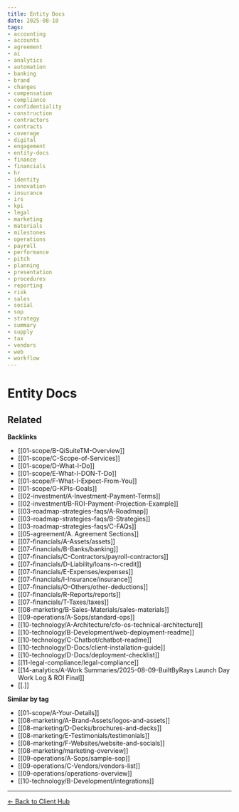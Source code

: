 ```yaml
---
title: Entity Docs
date: 2025-08-10
tags:
- accounting
- accounts
- agreement
- ai
- analytics
- automation
- banking
- brand
- changes
- compensation
- compliance
- confidentiality
- construction
- contractors
- contracts
- coverage
- digital
- engagement
- entity-docs
- finance
- financials
- hr
- identity
- innovation
- insurance
- irs
- kpi
- legal
- marketing
- materials
- milestones
- operations
- payroll
- performance
- pitch
- planning
- presentation
- procedures
- reporting
- risk
- sales
- social
- sop
- strategy
- summary
- supply
- tax
- vendors
- web
- workflow
---
```

# Entity Docs

<!-- RELATED:START -->

## Related
**Backlinks**
- [[01-scope/B-QiSuiteTM-Overview]]
- [[01-scope/C-Scope-of-Services]]
- [[01-scope/D-What-I-Do]]
- [[01-scope/E-What-I-DON-T-Do]]
- [[01-scope/F-What-I-Expect-From-You]]
- [[01-scope/G-KPIs-Goals]]
- [[02-investment/A-Investment-Payment-Terms]]
- [[02-investment/B-ROI-Payment-Projection-Example]]
- [[03-roadmap-strategies-faqs/A-Roadmap]]
- [[03-roadmap-strategies-faqs/B-Strategies]]
- [[03-roadmap-strategies-faqs/C-FAQs]]
- [[05-agreement/A. Agreement Sections]]
- [[07-financials/A-Assets/assets]]
- [[07-financials/B-Banks/banking]]
- [[07-financials/C-Contractors/payroll-contractors]]
- [[07-financials/D-Liability/loans-n-credit]]
- [[07-financials/E-Expenses/expenses]]
- [[07-financials/I-Insurance/insurance]]
- [[07-financials/O-Others/other-deductions]]
- [[07-financials/R-Reports/reports]]
- [[07-financials/T-Taxes/taxes]]
- [[08-marketing/B-Sales-Materials/sales-materials]]
- [[09-operations/A-Sops/standard-ops]]
- [[10-technology/A-Architecture/cfo-os-technical-architecture]]
- [[10-technology/B-Development/web-deployment-readme]]
- [[10-technology/C-Chatbot/chatbot-readme]]
- [[10-technology/D-Docs/client-installation-guide]]
- [[10-technology/D-Docs/deployment-checklist]]
- [[11-legal-compliance/legal-compliance]]
- [[14-analytics/A-Work Summaries/2025-08-09-BuiltByRays Launch Day Work Log & ROI Final]]
- [[.]]

**Similar by tag**
- [[01-scope/A-Your-Details]]
- [[08-marketing/A-Brand-Assets/logos-and-assets]]
- [[08-marketing/D-Decks/brochures-and-decks]]
- [[08-marketing/E-Testimonials/testimonials]]
- [[08-marketing/F-Websites/website-and-socials]]
- [[08-marketing/marketing-overview]]
- [[09-operations/A-Sops/sample-sop]]
- [[09-operations/C-Vendors/vendors-list]]
- [[09-operations/operations-overview]]
- [[10-technology/B-Development/integrations]]

<!-- RELATED:END -->


---
[← Back to Client Hub](https://www.builtbyrays.com/Client-Vault/portal)